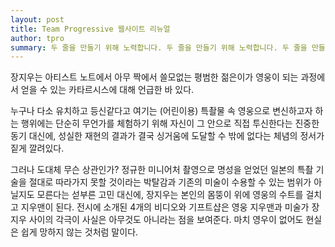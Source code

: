 ```yaml
---
layout: post
title: Team Progressive 웹사이트 리뉴얼
author: tpro
summary: 두 줄을 만들기 위해 노력합니다. 두 줄을 만들기 위해 노력합니다. 두 줄을 만들기 위해 노력합니다. 두 줄을 만들기 위해 노력합니다. 두 줄을 만들기 위해 노력합니다.
---
```


장지우는 아티스트 노트에서 아무 짝에서 쓸모없는 평범한 젊은이가 영웅이 되는 과정에서 얻을 수 있는 카타르시스에 대해 언급한 바 있다.

<!--break-->

누구나 다소 유치하고 등신같다고 여기는 (어린이용) 특촬물 속 영웅으로 변신하고자 하는 행위에는 단순히 무언가를 체험하기 위해 자신이 그 안으로 직접 투신한다는 진중한 동기 대신에, 성실한 재현의 결과가 결국 싱거움에 도달할 수 밖에 없다는 체념의 정서가 짙게 깔려있다.

그러나 도대체 무슨 상관인가? 정규한 미니어처 촬영으로 명성을 얻었던 일본의 특촬 기술을 절대로 따라가지 못할 것이라는 박탈감과 기존의 미술이 수용할 수 있는 범위가 아닐지도 모른다는 섣부른 고민 대신에, 장지우는 본인의 몸뚱이 위에 영웅의 수트를 걸치고 지우맨이 된다. 전시에 소개된 4개의 비디오와 기프트샵은 영웅 지우맨과 미술가 장지우 사이의 각극이 사실은 아무것도 아니라는 점을 보여준다. 마치 영우이 없어도 현실은 쉽게 망하지 않는 것처럼 말이다.
